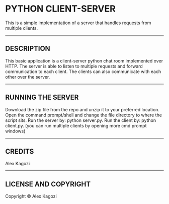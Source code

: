 # PYTHON CLIENT-SERVER 
This is a simple implementation of a server that handles requests from multiple clients.


---
## DESCRIPTION
This basic application is a client-server python chat room implemented over HTTP. 
The server is able to listen to multiple requests and forward communication to each client.
The clients can also communicate with each other over the server. 


---
## RUNNING THE SERVER
Download the zip file from the repo and unzip it to your preferred location.
Open the command prompt/shell and change the file directory to where the script sits.
Run the server by: python server.py.
Run the client by: python client.py. (you can run multiple clients by opening more cmd prompt windows)


---
## CREDITS
Alex Kagozi


---
## LICENSE AND COPYRIGHT
Copyright &copy; Alex Kagozi
